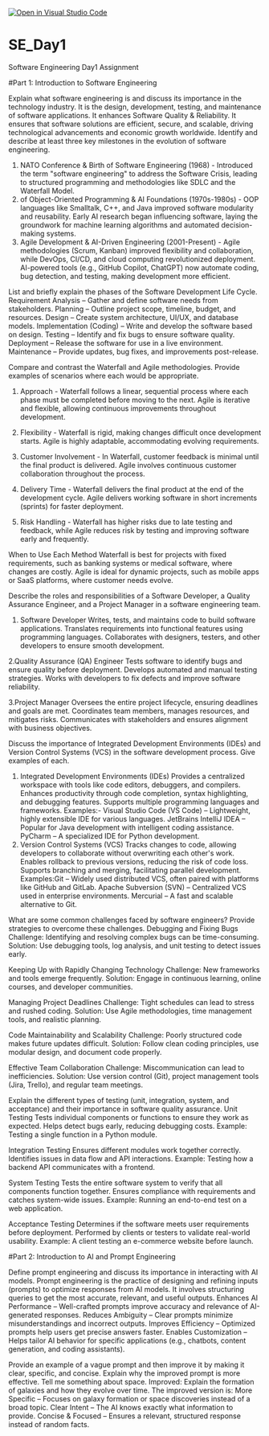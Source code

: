 [![Open in Visual Studio Code](https://classroom.github.com/assets/open-in-vscode-2e0aaae1b6195c2367325f4f02e2d04e9abb55f0b24a779b69b11b9e10269abc.svg)](https://classroom.github.com/online_ide?assignment_repo_id=18387483&assignment_repo_type=AssignmentRepo)
# SE_Day1
Software Engineering Day1 Assignment

#Part 1: Introduction to Software Engineering

Explain what software engineering is and discuss its importance in the technology industry.
It is the design, development, testing, and maintenance of software applications.
It enhances Software Quality & Reliability. It ensures that software solutions are efficient, secure, and scalable, driving technological advancements and economic growth worldwide.
Identify and describe at least three key milestones in the evolution of software engineering.
1. NATO Conference & Birth of Software Engineering (1968) - Introduced the term "software engineering" to address the Software Crisis, leading to structured programming and methodologies like SDLC and the Waterfall Model.
2.  of Object-Oriented Programming & AI Foundations (1970s-1980s) - OOP languages like Smalltalk, C++, and Java improved software modularity and reusability.
Early AI research began influencing software, laying the groundwork for machine learning algorithms and automated decision-making systems.
3. Agile Development & AI-Driven Engineering (2001-Present) - Agile methodologies (Scrum, Kanban) improved flexibility and collaboration, while DevOps, CI/CD, and cloud computing revolutionized deployment. AI-powered tools (e.g., GitHub Copilot, ChatGPT) now automate coding, bug detection, and testing, making development more efficient.

List and briefly explain the phases of the Software Development Life Cycle.
Requirement Analysis – Gather and define software needs from stakeholders.
Planning – Outline project scope, timeline, budget, and resources.
Design – Create system architecture, UI/UX, and database models.
Implementation (Coding) – Write and develop the software based on design.
Testing – Identify and fix bugs to ensure software quality.
Deployment – Release the software for use in a live environment.
Maintenance – Provide updates, bug fixes, and improvements post-release.

Compare and contrast the Waterfall and Agile methodologies. Provide examples of scenarios where each would be appropriate.
1. Approach - Waterfall follows a linear, sequential process where each phase must be completed before moving to the next. Agile is iterative and flexible, allowing continuous improvements throughout development.

2. Flexibility - Waterfall is rigid, making changes difficult once development starts. Agile is highly adaptable, accommodating evolving requirements.

3. Customer Involvement - In Waterfall, customer feedback is minimal until the final product is delivered. Agile involves continuous customer collaboration throughout the process.

4. Delivery Time - Waterfall delivers the final product at the end of the development cycle. Agile delivers working software in short increments (sprints) for faster deployment.

5. Risk Handling - Waterfall has higher risks due to late testing and feedback, while Agile reduces risk by testing and improving software early and frequently.

When to Use Each Method
Waterfall is best for projects with fixed requirements, such as banking systems or medical software, where changes are costly.
Agile is ideal for dynamic projects, such as mobile apps or SaaS platforms, where customer needs evolve.

Describe the roles and responsibilities of a Software Developer, a Quality Assurance Engineer, and a Project Manager in a software engineering team.
1. Software Developer
Writes, tests, and maintains code to build software applications.
Translates requirements into functional features using programming languages.
Collaborates with designers, testers, and other developers to ensure smooth development.

2.Quality Assurance (QA) Engineer
Tests software to identify bugs and ensure quality before deployment.
Develops automated and manual testing strategies.
Works with developers to fix defects and improve software reliability.

3.Project Manager
Oversees the entire project lifecycle, ensuring deadlines and goals are met.
Coordinates team members, manages resources, and mitigates risks.
Communicates with stakeholders and ensures alignment with business objectives.

Discuss the importance of Integrated Development Environments (IDEs) and Version Control Systems (VCS) in the software development process. Give examples of each.
1. Integrated Development Environments (IDEs)
Provides a centralized workspace with tools like code editors, debuggers, and compilers.
Enhances productivity through code completion, syntax highlighting, and debugging features.
Supports multiple programming languages and frameworks.
Examples:- Visual Studio Code (VS Code) – Lightweight, highly extensible IDE for various languages.
            JetBrains IntelliJ IDEA – Popular for Java development with intelligent coding assistance.
            PyCharm – A specialized IDE for Python development.
2. Version Control Systems (VCS)
Tracks changes to code, allowing developers to collaborate without overwriting each other's work.
Enables rollback to previous versions, reducing the risk of code loss.
Supports branching and merging, facilitating parallel development.
Examples:Git – Widely used distributed VCS, often paired with platforms like GitHub and GitLab.
        Apache Subversion (SVN) – Centralized VCS used in enterprise environments.
        Mercurial – A fast and scalable alternative to Git.

What are some common challenges faced by software engineers? Provide strategies to overcome these challenges.
Debugging and Fixing Bugs
Challenge: Identifying and resolving complex bugs can be time-consuming.
Solution: Use debugging tools, log analysis, and unit testing to detect issues early.

Keeping Up with Rapidly Changing Technology
Challenge: New frameworks and tools emerge frequently.
Solution: Engage in continuous learning, online courses, and developer communities.

Managing Project Deadlines
Challenge: Tight schedules can lead to stress and rushed coding.
Solution: Use Agile methodologies, time management tools, and realistic planning.

Code Maintainability and Scalability
Challenge: Poorly structured code makes future updates difficult.
Solution: Follow clean coding principles, use modular design, and document code properly.

Effective Team Collaboration
Challenge: Miscommunication can lead to inefficiencies.
Solution: Use version control (Git), project management tools (Jira, Trello), and regular team meetings.

Explain the different types of testing (unit, integration, system, and acceptance) and their importance in software quality assurance.
Unit Testing
Tests individual components or functions to ensure they work as expected.
Helps detect bugs early, reducing debugging costs.
Example: Testing a single function in a Python module.

Integration Testing
Ensures different modules work together correctly.
Identifies issues in data flow and API interactions.
Example: Testing how a backend API communicates with a frontend.

System Testing
Tests the entire software system to verify that all components function together.
Ensures compliance with requirements and catches system-wide issues.
Example: Running an end-to-end test on a web application.

Acceptance Testing
Determines if the software meets user requirements before deployment.
Performed by clients or testers to validate real-world usability.
Example: A client testing an e-commerce website before launch.

#Part 2: Introduction to AI and Prompt Engineering


Define prompt engineering and discuss its importance in interacting with AI models.
Prompt engineering is the practice of designing and refining inputs (prompts) to optimize responses from AI models. It involves structuring queries to get the most accurate, relevant, and useful outputs. 
Enhances AI Performance – Well-crafted prompts improve accuracy and relevance of AI-generated responses.
Reduces Ambiguity – Clear prompts minimize misunderstandings and incorrect outputs.
Improves Efficiency – Optimized prompts help users get precise answers faster.
Enables Customization – Helps tailor AI behavior for specific applications (e.g., chatbots, content generation, and coding assistants).

Provide an example of a vague prompt and then improve it by making it clear, specific, and concise. Explain why the improved prompt is more effective.
Tell me something about space.
Improved: Explain the formation of galaxies and how they evolve over time.
The improved version is:
More Specific – Focuses on galaxy formation or space discoveries instead of a broad topic.
Clear Intent – The AI knows exactly what information to provide.
Concise & Focused – Ensures a relevant, structured response instead of random facts.
